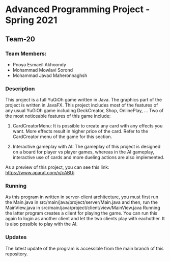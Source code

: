 # Advanced Programming Project - Spring 2021
## Team-20

### Team Members:
- Pooya Esmaeil Akhoondy
- Mohammad Mowlavi Sorond
- Mohammad Javad Maheronnaghsh

### Description
This project is a full YuGiOh game written in Java. The graphics part of the project is written in JavaFX.
This project includes most of the features of any usual YuGiOh game including DeckCreator, Shop, OnlinePlay, ...
Two of the most noticeable features of this game include:

1. CardCreatorMenu: It is possible to create any card with any effects you want. More effects result in higher price of the card. 
Refer to the CardCreator menu of the game for this section.

2. Interactive gameplay with AI: The gameplay of this project is designed on a board for player vs player games, whereas in the AI gameplay, interactive use of cards and more dueling actions are also implemented. 

As a preview of this project, you can see this link:
https://www.aparat.com/v/cABUj

### Running
As this program in written in server-client architecture, you must first run the Main.java in src/main/java/project/server/Main.java
and then, run the MainView.java in src/main/java/project/client/view/MainView.java
Running the latter program creates a client for playing the game. You can run this again to login as another client and let the two clients play with eachother.
It is also possible to play with the AI.

### Updates
The latest update of the program is accessible from the main branch of this repository.